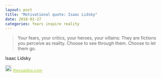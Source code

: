 ```yaml
---
layout: post
title: "Motivational quote: Isaac Lidsky"
date: 2018-02-27
categories: fears inspire reality
---
```

> Your fears, your critics, your heroes, your villains: They are fictions you perceive as reality. Choose to see through them. Choose to let them go.

Isaac Lidsky

<span style="z-index:50;font-size:0.9em;"><img src="https://theysaidso.com/branding/theysaidso.png" height="20" width="20" alt="theysaidso.com"/><a href="https://theysaidso.com" title="Powered by quotes from theysaidso.com" style="color: #9fcc25; margin-left: 4px; vertical-align: middle;">theysaidso.com</a></span>
